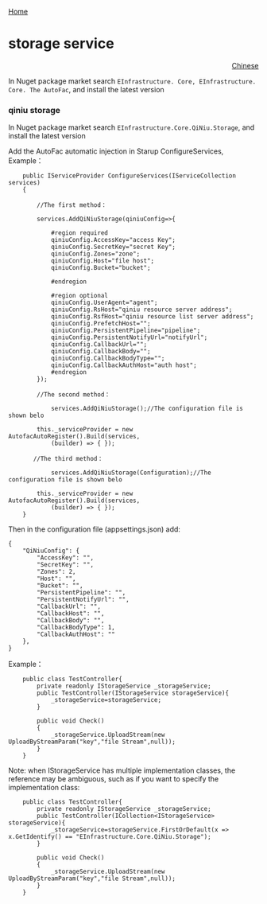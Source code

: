 <a href="https://github.com/zhenlei520/System.Extension.Core/blob/master/README.md">Home</a>

# storage service #
<p align="right"><a href="https://github.com/zhenlei520/System.Extension.Core/tree/master/src/Storage/QiNiu/README.zh-cn.md">Chinese</a></p>

In Nuget package market search ` EInfrastructure. Core, EInfrastructure. Core. The AutoFac `, and install the latest version

### qiniu storage ###
In Nuget package market search `EInfrastructure.Core.QiNiu.Storage`, and install the latest version  
  
Add the AutoFac automatic injection in Starup ConfigureServices,  
Example：  
    
		public IServiceProvider ConfigureServices(IServiceCollection services)
		{

            //The first method：

			services.AddQiNiuStorage(qiniuConfig=>{
				
				#region required
				qiniuConfig.AccessKey="access Key";
				qiniuConfig.SecretKey="secret Key";
				qiniuConfig.Zones="zone";
				qiniuConfig.Host="file host";
				qiniuConfig.Bucket="bucket";

				#endregion

				#region optional
				qiniuConfig.UserAgent="agent";
				qiniuConfig.RsHost="qiniu resource server address";
				qiniuConfig.RsfHost="qiniu resource list server address";
				qiniuConfig.PrefetchHost="";
				qiniuConfig.PersistentPipeline="pipeline";
				qiniuConfig.PersistentNotifyUrl="notifyUrl";
				qiniuConfig.CallbackUrl="";
				qiniuConfig.CallbackBody="";
				qiniuConfig.CallbackBodyType="";
				qiniuConfig.CallbackAuthHost="auth host";
				#endregion
			});

            //The second method：

                services.AddQiNiuStorage();//The configuration file is shown belo

		    this._serviceProvider = new AutofacAutoRegister().Build(services,
                (builder) => { });

           //The third method：

                services.AddQiNiuStorage(Configuration);//The configuration file is shown belo

		    this._serviceProvider = new AutofacAutoRegister().Build(services,
                (builder) => { });
		}

Then in the configuration file (appsettings.json) add:

    {
        "QiNiuConfig": {
            "AccessKey": "",
            "SecretKey": "",
            "Zones": 2,
            "Host": "",
            "Bucket": "",
            "PersistentPipeline": "",
            "PersistentNotifyUrl": "",
            "CallbackUrl": "",
            "CallbackHost": "",
            "CallbackBody": "",
            "CallbackBodyType": 1,
            "CallbackAuthHost": ""
        },
    }

Example：

		public class TestController{
			private readonly IStorageService _storageService;
			public TestController(IStorageService storageService){
				_storageService=storageService;
			}

			public void Check()
			{
				_storageService.UploadStream(new UploadByStreamParam("key","file Stream",null));
			}
		} 

Note: when IStorageService has multiple implementation classes, the reference may be ambiguous, such as if you want to specify the implementation class:

		public class TestController{
			private readonly IStorageService _storageService;
			public TestController(ICollection<IStorageService> storageService){
				_storageService=storageService.FirstOrDefault(x => x.GetIdentify() == "EInfrastructure.Core.QiNiu.Storage");
			}

			public void Check()
			{
				_storageService.UploadStream(new UploadByStreamParam("key","file Stream",null));
			}
		} 


